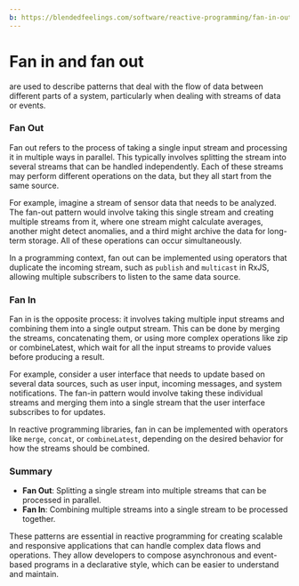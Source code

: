 ```yaml
---
b: https://blendedfeelings.com/software/reactive-programming/fan-in-out.md
---
```


# Fan in and fan out 
are used to describe patterns that deal with the flow of data between different parts of a system, particularly when dealing with streams of data or events.

### Fan Out

Fan out refers to the process of taking a single input stream and processing it in multiple ways in parallel. This typically involves splitting the stream into several streams that can be handled independently. Each of these streams may perform different operations on the data, but they all start from the same source.

For example, imagine a stream of sensor data that needs to be analyzed. The fan-out pattern would involve taking this single stream and creating multiple streams from it, where one stream might calculate averages, another might detect anomalies, and a third might archive the data for long-term storage. All of these operations can occur simultaneously.

In a programming context, fan out can be implemented using operators that duplicate the incoming stream, such as `publish` and `multicast` in RxJS, allowing multiple subscribers to listen to the same data source.

### Fan In

Fan in is the opposite process: it involves taking multiple input streams and combining them into a single output stream. This can be done by merging the streams, concatenating them, or using more complex operations like zip or combineLatest, which wait for all the input streams to provide values before producing a result.

For example, consider a user interface that needs to update based on several data sources, such as user input, incoming messages, and system notifications. The fan-in pattern would involve taking these individual streams and merging them into a single stream that the user interface subscribes to for updates.

In reactive programming libraries, fan in can be implemented with operators like `merge`, `concat`, or `combineLatest`, depending on the desired behavior for how the streams should be combined.

### Summary

- **Fan Out**: Splitting a single stream into multiple streams that can be processed in parallel.
- **Fan In**: Combining multiple streams into a single stream to be processed together.

These patterns are essential in reactive programming for creating scalable and responsive applications that can handle complex data flows and operations. They allow developers to compose asynchronous and event-based programs in a declarative style, which can be easier to understand and maintain.